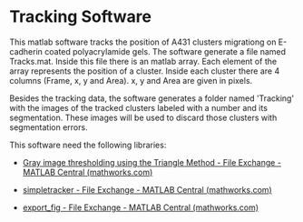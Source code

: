 # Tracking Software

This matlab software tracks the position of A431 clusters migrationg on E-cadherin coated polyacrylamide gels. The software generate a file named Tracks.mat. Inside this file there is an matlab array. Each element of the array represents the position of a cluster. Inside each cluster there are 4 columns (Frame, x, y and Area). x, y and Area are given in pixels. 

Besides the tracking data, the software generates a folder named 'Tracking' with the images of the tracked clusters labeled with a number and its segmentation. These images will be used to discard those clusters with segmentation errors. 

This software need the following libraries:

- [Gray image thresholding using the Triangle Method - File Exchange - MATLAB Central (mathworks.com)](https://es.mathworks.com/matlabcentral/fileexchange/28047-gray-image-thresholding-using-the-triangle-method)

- [simpletracker - File Exchange - MATLAB Central (mathworks.com)](https://es.mathworks.com/matlabcentral/fileexchange/34040-simpletracker)

- [export_fig - File Exchange - MATLAB Central (mathworks.com)](https://es.mathworks.com/matlabcentral/fileexchange/23629-export_fig)


